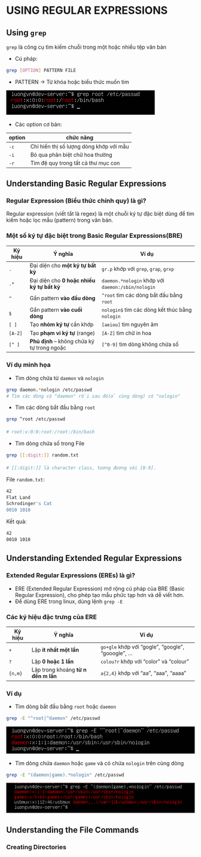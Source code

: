 # USING REGULAR EXPRESSIONS
## Using `grep`
`grep` là công cụ tìm kiếm chuỗi trong một hoặc nhiều tệp văn bản

- Cú pháp:
```bash
grep [OPTION] PATTERN FILE
```
- PATTERN -> Từ khóa hoặc biểu thức muốn tìm

![alt text](../images/4_01.png)

- Các option cơ bản:
  
|option|chức năng|
|---|---|
|`-c`|Chỉ hiển thị số lượng dòng khớp với mẫu|
|`-i`|Bỏ qua phân biệt chữ hoa thường|
|`-r`|Tìm đệ quy trong tất cả thư mục con|

## Understanding Basic Regular Expressions
### Regular Expression (Biểu thức chính quy) là gì?

Regular expression (viết tắt là regex) là một chuỗi ký tự đặc biệt dùng để tìm kiếm hoặc lọc mẫu (pattern) trong văn bản.

### Một số ký tự đặc biệt trong Basic Regular Expressions(BRE)
| Ký hiệu | Ý nghĩa                                     | Ví dụ                                             |
| ------- | ------------------------------------------- | ------------------------------------------------- |
| `.`     | Đại diện cho **một ký tự bất kỳ**           | `gr.p` khớp với `grep`, `grap`, `grxp`            |
| `.*`    | Đại diện cho **0 hoặc nhiều ký tự bất kỳ**  | `daemon.*nologin` khớp với `daemon:/sbin/nologin` |
| `^`     | Gắn pattern **vào đầu dòng**                | `^root` tìm các dòng bắt đầu bằng `root`          |
| `$`     | Gắn pattern **vào cuối dòng**               | `nologin$` tìm các dòng kết thúc bằng `nologin`   |
| `[ ]`   | Tạo **nhóm ký tự** cần khớp                 | `[aeiou]` tìm nguyên âm                           |
| `[A-Z]` | Tạo **phạm vi ký tự** (range)               | `[A-Z]` tìm chữ in hoa                            |
| `[^ ]`  | **Phủ định** – không chứa ký tự trong ngoặc | `[^0-9]` tìm dòng không chứa số                   |

### Ví dụ minh họa
- Tìm dòng chứa từ `daemon` và `nologin`
```bash
grep daemon.*nologin /etc/passwd
# Tìm các dòng có "daemon" rồi sau đó(ở cùng dòng) có "nologin"
```

- Tìm các dòng bắt đầu bằng `root`
```bash
grep ^root /etc/passwd

# root:x:0:0:root:/root:/bin/bash
```

- Tìm dòng chứa số trong File
```bash
grep [[:digit:]] random.txt

# [[:digit:]] là character class, tương đương với [0-9].
```

  File `random.txt`:
  ```bash
  42
  Flat Land
  Schrodinger's Cat
  0010 1010
  ```

  Kết quả:
  ```bash
  42
  0010 1010
  ```


## Understanding Extended Regular Expressions
### Extended Regular Expressions (EREs) là gì?
- ERE (Extended Regular Expression) mở rộng cú pháp của BRE (Basic Regular Expression),
cho phép tạo mẫu phức tạp hơn và dễ viết hơn.
- Để dùng ERE trong linux, dùng lệnh `grep -E`

### Các ký hiệu đặc trưng của ERE
| Ký hiệu | Ý nghĩa                             | Ví dụ                          |                           
|---|---|---|
| `+`     | Lặp **ít nhất một lần**             | `go+gle` khớp với “gogle”, “google”, “gooogle”, … |                                |                                |
| `?`     | Lặp **0 hoặc 1 lần**                | `colou?r` khớp với “color” và “colour”            |                                |                                |
| `{n,m}` | Lặp trong khoảng **từ n đến m lần** | `a{2,4}` khớp với “aa”, “aaa”, “aaaa”             |                                |                                |


### Ví dụ
- Tìm dòng bắt đầu bằng `root` hoặc `daemon`
```bash
grep -E "^root|^daemon" /etc/passwd
```

![alt text](../images/4_02.png)

- Tìm dòng chứa `daemon` hoặc `game` và có chứa `nologin` trên cùng dòng
```bash
grep -E "(daemon|game).*nologin" /etc/passwd
```

![alt text](../images/4_03.png)

## Understanding the File Commands
### Creating Directories  